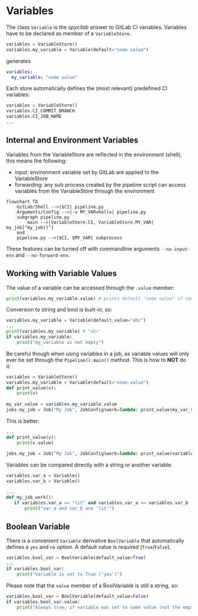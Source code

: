 # Variables
The class `Variable` is the *spycilab* answer to GitLab CI variables.
Variables have to be declared as member of a `VariableStore`.
```python
variables = VariableStore()
variables.my_variable = Variable(default="some value")
```
generates
```yaml
variables:
  my_variable: "some value"
```

Each store automatically defines the (most relevant) predefined CI variables:
```python
variables = VariableStore()
variables.CI_COMMIT_BRANCH
variables.CI_JOB_NAME
...
```

## Internal and Environment Variables

Variables from the VariableStore are reflected in the environment (shell), this means the following:
- input: environment variable set by GitLab are applied to the VariableStore
- forwarding: any sub process created by the pipeline script can access variables from the VariableStore through the environment
```mermaid
flowchart TD
    GitLab/Shell -->|$CI| pipeline.py
    Arguments/Config -->|-v MY_VAR=hello| pipeline.py
    subgraph pipeline.py
        main -->|VariableStore.CI, VariableStore.MY_VAR| my_job["my_job()"]
    end
    pipeline.py -->|$CI, $MY_VAR| subprocess
```
These features can be turned off with commandline arguments `--no-input-env` and `--no-forward-env`.

## Working with Variable Values
The value of a variable can be accessed through the `.value` member:
```python
print(variables.my_variable.value) # prints default "some value" if variable was not set by user
```
Conversion to string and bool is built-in, so:
```python
variables.my_variable = Variable(default_value="abc")
...
print(variables.my_variable) # "abc"
if variables.my_variable:
    print("my_variable is not empty")
```
Be careful though when using variables in a job, as variable values will only ever be set through the `Pipeline().main()` method.
This is how to **NOT** do it:
```python
variables = VariableStore()
variables.my_variable = Variable(default="some value")
def print_value(v):
    print(v)
    
my_var_value = variables.my_variable.value
jobs.my_job = Job("My Job", JobConfig(work=lambda: print_value(my_var_value))) # this will always print the default "some value", no matter what the variable was actually set to by the user
```
This is better:
```python
...
def print_value(v):
    print(v.value)
    
jobs.my_job = Job("My Job", JobConfig(work=lambda: print_value(variables.my_var)))
```
Variables can be compared directly with a string or another variable.
```python
variables.var_a = Variable()
variables.var_b = Variable()

...
def my_job_work():
   if variables.var_a == "lit" and variables.var_a == variables.var_b : 
       print("var_a and var_b are 'lit'")

```

## Boolean Variable
There is a convenient `Variable` derivative `BoolVariable` that automatically defines a `yes` and `no` option.
A default value is required (`True`/`False`).
```python
variables.bool_var = BoolVariable(default_value=True)
...
if variables.bool_var:
    print("Variable is set to True ('yes')")
```
Please note that the `value` member of a BoolVariable is still a string, so:
```python
variables.bool_var = BoolVariable(default_value=False)
if variables.bool_var.value:
    print("Always true, if variable was set to some value (not the empty string)")
```

